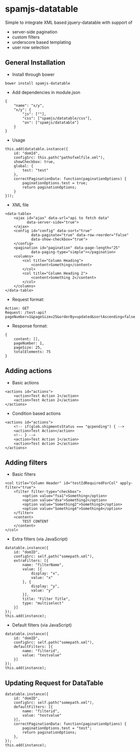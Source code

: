 # spamjs-datatable
Simple to integrate XML based jquery-datatable with support of 
- server-side pagination 
- custom filters 
- underscore based templating
- user row selection

## General Installation
  
- Install through bower
```
bower install spamjs-datatable
```

- Add dependencies in module.json  
```
{
  	"name": "x/y",
  	"x/y": {
  		"js": [""],
  		"css": ["spamjs/datatable/css"],
  		"on": ["spamjs/datatable"]
  	}
}
```

- Usage
```
this.add(datatable.instance({
    id: "domId",
    configSrc: this.path("pathofxmlfile.xml"),
    showCheckbox: true,
    global: {
        test: "test"
    },
    correctPaginationData: function(paginationOptions) {
        paginationOptions.test = true;
        return paginationOptions;
    }
}));
```

- XML file
```
<data-table>
    <ajax id="ajax" data-url="api to fetch data"
          data-server-side="true">
    </ajax>
    <config id="config" data-sort="true"
            data-paginate="true" data-row-reorder="false"
            data-show-checkbox="true">
    </config>
    <pagination id="pagination" data-page-length="25" 
            data-paging-type="simple"></pagination>
    <columns>
        <col title="Column Heading">
            <content>Something</content>
        </col>
        <col title="Column Heading 2">
            <content>Something 2</content>
        </col>
    </columns>
</data-table>
```

- Request format:
```
Action: GET
Request: /test-api?pageNumber=1&pageSize=25&orderBy=updated&sortAscending=false
```

- Response format:
```
{
    content: [],
    pageNumber: 1,
    pageSize: 25,
    totalElements: 75
}
```

## Adding actions
- Basic actions
```
<actions id="actions">
    <action>Test Action 1</action>
    <action>Test Action 2</action>
</actions>
```

- Condition based actions
```
<actions id="actions">
    <!-- if(glob.shipmentsStatus === "qcpending") { -->
    <action>Test Action</action>
    <!-- } -->
    <action>Test Action 1</action>
    <action>Test Action 2</action>
</actions>
```

## Adding filters
- Basic filters
```
<col title="Column Header" id="testIdRequiredForCol" apply-filter="true">
    <filter filter-type="checkbox">
        <option value="fsa1">Something</option>
        <option value="dsa">Something2</option>
        <option value="Something2">Something3</option>
        <option value="Something4">Something4</option>
    </filter>
    <content>
        TEST CONTENT
    </content>
</col>
```

- Extra filters (via JavaScript)
```
datatable.instance({
    id: "domID",
    configSrc: self.path("somepath.xml"),
    extraFilters: [{
        name: "filterName",
        value: [{
            display: "x",
            value: "x"
        }, {
            display: "y",
            value: "y"
        }],
        title: "Filter Title",
        type: "multiselect"
    }]
});
this.add(instance);
```

- Default filters (via JavaScript)
```
datatable.instance({
    id: "domID",
    configSrc: self.path("somepath.xml"),
    defaultFilters: [{
        name: "filterid",
        value: "testvalue"
    }]
});
this.add(instance);
```

## Updating Request for DataTable
```
datatable.instance({
    id: "domID",
    configSrc: self.path("somepath.xml"),
    defaultFilters: [{
        name: "filterid",
        value: "testvalue"
    }],
    correctPaginationData: function(paginationOptions) {
        paginationOptions.test = "test";
        return paginationOptions;
    },
});
this.add(instance);
``` 
